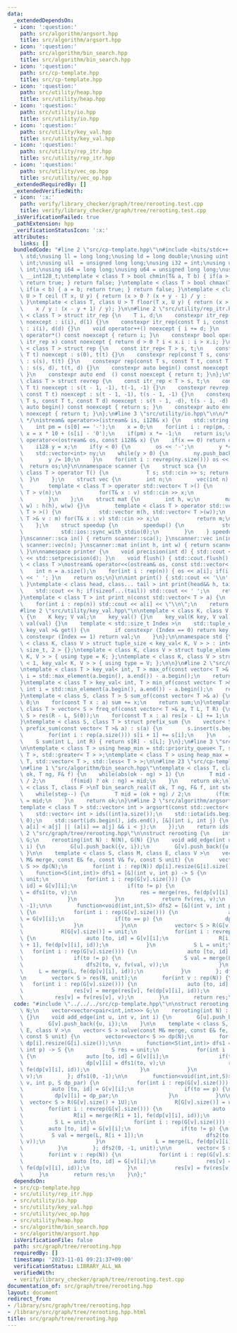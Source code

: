 ```yaml
---
data:
  _extendedDependsOn:
  - icon: ':question:'
    path: src/algorithm/argsort.hpp
    title: src/algorithm/argsort.hpp
  - icon: ':question:'
    path: src/algorithm/bin_search.hpp
    title: src/algorithm/bin_search.hpp
  - icon: ':question:'
    path: src/cp-template.hpp
    title: src/cp-template.hpp
  - icon: ':question:'
    path: src/utility/heap.hpp
    title: src/utility/heap.hpp
  - icon: ':question:'
    path: src/utility/io.hpp
    title: src/utility/io.hpp
  - icon: ':question:'
    path: src/utility/key_val.hpp
    title: src/utility/key_val.hpp
  - icon: ':question:'
    path: src/utility/rep_itr.hpp
    title: src/utility/rep_itr.hpp
  - icon: ':question:'
    path: src/utility/vec_op.hpp
    title: src/utility/vec_op.hpp
  _extendedRequiredBy: []
  _extendedVerifiedWith:
  - icon: ':x:'
    path: verify/library_checker/graph/tree/rerooting.test.cpp
    title: verify/library_checker/graph/tree/rerooting.test.cpp
  _isVerificationFailed: true
  _pathExtension: hpp
  _verificationStatusIcon: ':x:'
  attributes:
    links: []
  bundledCode: "#line 2 \"src/cp-template.hpp\"\n#include <bits/stdc++.h>\nusing namespace\
    \ std;\nusing ll = long long;\nusing ld = long double;\nusing uint = unsigned\
    \ int;\nusing ull  = unsigned long long;\nusing i32 = int;\nusing u32 = unsigned\
    \ int;\nusing i64 = long long;\nusing u64 = unsigned long long;\nusing i128 =\
    \ __int128_t;\ntemplate < class T > bool chmin(T& a, T b) { if(a > b) { a = b;\
    \ return true; } return false; }\ntemplate < class T > bool chmax(T& a, T b) {\
    \ if(a < b) { a = b; return true; } return false; }\ntemplate < class T, class\
    \ U > T ceil (T x, U y) { return (x > 0 ? (x + y - 1) / y :           x / y);\
    \ }\ntemplate < class T, class U > T floor(T x, U y) { return (x > 0 ?       \
    \    x / y : (x - y + 1) / y); }\n\n#line 2 \"src/utility/rep_itr.hpp\"\ntemplate\
    \ < class T > struct itr_rep {\n    T i, d;\n    constexpr itr_rep(const T i)\
    \ noexcept : i(i), d(1) {}\n    constexpr itr_rep(const T i, const T d) noexcept\
    \ : i(i), d(d) {}\n    void operator++() noexcept { i += d; }\n    constexpr int\
    \ operator*() const noexcept { return i; }\n    constexpr bool operator!=(const\
    \ itr_rep x) const noexcept { return d > 0 ? i < x.i : i > x.i; }\n};\n\ntemplate\
    \ < class T > struct rep {\n    const itr_rep< T > s, t;\n    constexpr rep(const\
    \ T t) noexcept : s(0), t(t) {}\n    constexpr rep(const T s, const T t) noexcept\
    \ : s(s), t(t) {}\n    constexpr rep(const T s, const T t, const T d) noexcept\
    \ : s(s, d), t(t, d) {}\n    constexpr auto begin() const noexcept { return s;\
    \ }\n    constexpr auto end  () const noexcept { return t; }\n};\n\ntemplate <\
    \ class T > struct revrep {\n    const itr_rep < T > s, t;\n    constexpr revrep(const\
    \ T t) noexcept : s(t - 1, -1), t(-1, -1) {}\n    constexpr revrep(const T s,\
    \ const T t) noexcept : s(t - 1, -1), t(s - 1, -1) {}\n    constexpr revrep(const\
    \ T s, const T t, const T d) noexcept : s(t - 1, -d), t(s - 1, -d) {}\n    constexpr\
    \ auto begin() const noexcept { return s; }\n    constexpr auto end  () const\
    \ noexcept { return t; }\n};\n#line 3 \"src/utility/io.hpp\"\n\n/* 128bit integer\
    \ */\nistream& operator>>(istream& is, i128& x) {\n    std::string s; is >> s;\n\
    \    int pm = (s[0] == '-');\n    x = 0;\n    for(int i : rep(pm, int(s.size())))\
    \ x = x * 10 + (s[i] - '0');\n    if(pm) x *= -1;\n    return is;\n}\nostream&\
    \ operator<<(ostream& os, const i128& x) {\n    if(x == 0) return os << '0';\n\
    \    i128 y = x;\n    if(y < 0) {\n        os << '-';\n        y *= -1;\n    }\n\
    \    std::vector<int> ny;\n    while(y > 0) {\n        ny.push_back(y % 10);\n\
    \        y /= 10;\n    }\n    for(int i : revrep(ny.size())) os << ny[i];\n  \
    \  return os;\n}\n\nnamespace scanner {\n    struct sca {\n        template <\
    \ class T > operator T() {\n            T s; std::cin >> s; return s;\n      \
    \  }\n    };\n    struct vec {\n        int n;\n        vec(int n) : n(n) {}\n\
    \        template < class T > operator std::vector< T >() {\n            std::vector<\
    \ T > v(n);\n            for(T& x : v) std::cin >> x;\n            return v;\n\
    \        }\n    };\n    struct mat {\n        int h, w;\n        mat(int h, int\
    \ w) : h(h), w(w) {}\n        template < class T > operator std::vector< std::vector<\
    \ T > >() {\n            std::vector m(h, std::vector< T >(w));\n            for(std::vector<\
    \ T >& v : m) for(T& x : v) std::cin >> x;\n            return m;\n        }\n\
    \    };\n    struct speedup {\n        speedup() {\n            std::cin.tie(0);\n\
    \            std::ios::sync_with_stdio(0);\n        }\n    } speedup_instance;\n\
    }\nscanner::sca in() { return scanner::sca(); }\nscanner::vec in(int n) { return\
    \ scanner::vec(n); }\nscanner::mat in(int h, int w) { return scanner::mat(h, w);\
    \ }\n\nnamespace printer {\n    void precision(int d) { std::cout << std::fixed\
    \ << std::setprecision(d); }\n    void flush() { std::cout.flush(); }\n}\n\ntemplate\
    \ < class T >\nostream& operator<<(ostream& os, const std::vector< T > a) {\n\
    \    int n = a.size();\n    for(int i : rep(n)) { os << a[i]; if(i != n - 1) os\
    \ << ' '; }\n    return os;\n}\n\nint print() { std::cout << '\\n'; return 0;\
    \ }\ntemplate < class head, class... tail > int print(head&& h, tail&&... t) {\n\
    \    std::cout << h; if(sizeof...(tail)) std::cout << ' ';\n    return print(std::forward<tail>(t)...);\n\
    }\ntemplate < class T > int print_n(const std::vector< T > a) {\n    int n = a.size();\n\
    \    for(int i : rep(n)) std::cout << a[i] << \"\\n\";\n    return 0;\n}\n\n\n\
    #line 2 \"src/utility/key_val.hpp\"\n\ntemplate < class K, class V >\nstruct key_val\
    \ {\n    K key; V val;\n    key_val() {}\n    key_val(K key, V val) : key(key),\
    \ val(val) {}\n    template < std::size_t Index >\n    std::tuple_element_t< Index,\
    \ key_val >& get() {\n        if constexpr (Index == 0) return key;\n        if\
    \ constexpr (Index == 1) return val;\n    }\n};\n\nnamespace std {\n\ntemplate\
    \ < class K, class V > struct tuple_size < key_val< K, V > > : integral_constant<\
    \ size_t, 2 > {};\ntemplate < class K, class V > struct tuple_element < 0, key_val<\
    \ K, V > > { using type = K; };\ntemplate < class K, class V > struct tuple_element\
    \ < 1, key_val< K, V > > { using type = V; };\n\n}\n#line 2 \"src/utility/vec_op.hpp\"\
    \ntemplate < class T > key_val< int, T > max_of(const vector< T >& a) {\n    int\
    \ i = std::max_element(a.begin(), a.end()) - a.begin();\n    return {i, a[i]};\n\
    }\ntemplate < class T > key_val< int, T > min_of(const vector< T >& a) {\n   \
    \ int i = std::min_element(a.begin(), a.end()) - a.begin();\n    return {i, a[i]};\n\
    }\ntemplate < class S, class T > S sum_of(const vector< T >& a) {\n    S sum =\
    \ 0;\n    for(const T x : a) sum += x;\n    return sum;\n}\ntemplate < class S,\
    \ class T > vector< S > freq_of(const vector< T >& a, T L, T R) {\n    vector<\
    \ S > res(R - L, S(0));\n    for(const T x : a) res[x - L] += 1;\n    return res;\n\
    }\ntemplate < class S, class T > struct prefix_sum {\n    vector< S > s;\n   \
    \ prefix_sum(const vector< T >& a) : s(a) {\n        s.insert(s.begin(), S(0));\n\
    \        for(int i : rep(a.size())) s[i + 1] += s[i];\n    }\n    // [L, R)\n\
    \    S sum(int L, int R) { return s[R] - s[L]; }\n};\n#line 3 \"src/utility/heap.hpp\"\
    \n\ntemplate < class T > using heap_min = std::priority_queue< T, std::vector<\
    \ T >, std::greater< T > >;\ntemplate < class T > using heap_max = std::priority_queue<\
    \ T, std::vector< T >, std::less< T > >;\n\n#line 23 \"src/cp-template.hpp\"\n\
    \n#line 1 \"src/algorithm/bin_search.hpp\"\ntemplate < class T, class F >\nT bin_search(T\
    \ ok, T ng, F& f) {\n    while(abs(ok - ng) > 1) {\n        T mid = (ok + ng)\
    \ / 2;\n        (f(mid) ? ok : ng) = mid;\n    }\n    return ok;\n}\n\ntemplate\
    \ < class T, class F >\nT bin_search_real(T ok, T ng, F& f, int step = 80) {\n\
    \    while(step--) {\n        T mid = (ok + ng) / 2;\n        (f(mid) ? ok : ng)\
    \ = mid;\n    }\n    return ok;\n}\n#line 2 \"src/algorithm/argsort.hpp\"\n\n\
    template < class T > std::vector< int > argsort(const std::vector< T > &a) {\n\
    \    std::vector< int > ids((int)a.size());\n    std::iota(ids.begin(), ids.end(),\
    \ 0);\n    std::sort(ids.begin(), ids.end(), [&](int i, int j) {\n        return\
    \ a[i] < a[j] || (a[i] == a[j] && i < j);\n    });\n    return ids;\n}\n#line\
    \ 2 \"src/graph/tree/rerooting.hpp\"\n\nstruct rerooting {\n    int N;\n    vector<vector<pair<int,int>>>\
    \ G;\n    rerooting(int N) : N(N), G(N) {}\n    void add_edge(int u, int v, int\
    \ i) {\n        G[u].push_back({v, i});\n        G[v].push_back({u, i});\n   \
    \ }\n\n    template < class S, class M, class E, class V >\n    vector< S > solve(const\
    \ M& merge, const E& fe, const V& fv, const S unit) {\n        vector<vector<\
    \ S >> dp(N);\n        for(int i : rep(N)) dp[i].resize(G[i].size());\n\n    \
    \    function<S(int,int)> dfs1 = [&](int v, int p) -> S {\n            S res =\
    \ unit;\n            for(int i : rep(G[v].size())) {\n                auto [to,\
    \ id] = G[v][i];\n                if(to != p) {\n                    dp[v][i]\
    \ = dfs1(to, v);\n                    res = merge(res, fe(dp[v][i], id));\n  \
    \              }\n            }\n            return fv(res, v);\n        }; dfs1(0,\
    \ -1);\n\n        function<void(int,int,S)> dfs2 = [&](int v, int p, S dp_par)\
    \ {\n            for(int i : rep(G[v].size())) {\n                auto [to, id]\
    \ = G[v][i];\n                if(to == p) {\n                    dp[v][i] = dp_par;\n\
    \                }\n            }\n\n            vector< S > R(G[v].size() + 1U);\n\
    \            R[G[v].size()] = unit;\n            for(int i : revrep(G[v].size()))\
    \ {\n                auto [to, id] = G[v][i];\n                R[i] = merge(R[i\
    \ + 1], fe(dp[v][i], id));\n            }\n            S L = unit;\n         \
    \   for(int i : rep(G[v].size())) {\n                auto [to, id] = G[v][i];\n\
    \                if(to != p) {\n                    S val = merge(L, R[i + 1]);\n\
    \                    dfs2(to, v, fv(val, v));\n                }\n           \
    \     L = merge(L, fe(dp[v][i], id));\n            }\n        }; dfs2(0, -1, unit);\n\
    \n        vector< S > res(N, unit);\n        for(int v : rep(N)) {\n         \
    \   for(int i : rep(G[v].size())) {\n                auto [to, id] = G[v][i];\n\
    \                res[v] = merge(res[v], fe(dp[v][i], id));\n            }\n  \
    \          res[v] = fv(res[v], v);\n        }\n        return res;\n    }\n};\n"
  code: "#include \"../../../src/cp-template.hpp\"\n\nstruct rerooting {\n    int\
    \ N;\n    vector<vector<pair<int,int>>> G;\n    rerooting(int N) : N(N), G(N)\
    \ {}\n    void add_edge(int u, int v, int i) {\n        G[u].push_back({v, i});\n\
    \        G[v].push_back({u, i});\n    }\n\n    template < class S, class M, class\
    \ E, class V >\n    vector< S > solve(const M& merge, const E& fe, const V& fv,\
    \ const S unit) {\n        vector<vector< S >> dp(N);\n        for(int i : rep(N))\
    \ dp[i].resize(G[i].size());\n\n        function<S(int,int)> dfs1 = [&](int v,\
    \ int p) -> S {\n            S res = unit;\n            for(int i : rep(G[v].size()))\
    \ {\n                auto [to, id] = G[v][i];\n                if(to != p) {\n\
    \                    dp[v][i] = dfs1(to, v);\n                    res = merge(res,\
    \ fe(dp[v][i], id));\n                }\n            }\n            return fv(res,\
    \ v);\n        }; dfs1(0, -1);\n\n        function<void(int,int,S)> dfs2 = [&](int\
    \ v, int p, S dp_par) {\n            for(int i : rep(G[v].size())) {\n       \
    \         auto [to, id] = G[v][i];\n                if(to == p) {\n          \
    \          dp[v][i] = dp_par;\n                }\n            }\n\n          \
    \  vector< S > R(G[v].size() + 1U);\n            R[G[v].size()] = unit;\n    \
    \        for(int i : revrep(G[v].size())) {\n                auto [to, id] = G[v][i];\n\
    \                R[i] = merge(R[i + 1], fe(dp[v][i], id));\n            }\n  \
    \          S L = unit;\n            for(int i : rep(G[v].size())) {\n        \
    \        auto [to, id] = G[v][i];\n                if(to != p) {\n           \
    \         S val = merge(L, R[i + 1]);\n                    dfs2(to, v, fv(val,\
    \ v));\n                }\n                L = merge(L, fe(dp[v][i], id));\n \
    \           }\n        }; dfs2(0, -1, unit);\n\n        vector< S > res(N, unit);\n\
    \        for(int v : rep(N)) {\n            for(int i : rep(G[v].size())) {\n\
    \                auto [to, id] = G[v][i];\n                res[v] = merge(res[v],\
    \ fe(dp[v][i], id));\n            }\n            res[v] = fv(res[v], v);\n   \
    \     }\n        return res;\n    }\n};"
  dependsOn:
  - src/cp-template.hpp
  - src/utility/rep_itr.hpp
  - src/utility/io.hpp
  - src/utility/key_val.hpp
  - src/utility/vec_op.hpp
  - src/utility/heap.hpp
  - src/algorithm/bin_search.hpp
  - src/algorithm/argsort.hpp
  isVerificationFile: false
  path: src/graph/tree/rerooting.hpp
  requiredBy: []
  timestamp: '2023-11-01 09:21:37+09:00'
  verificationStatus: LIBRARY_ALL_WA
  verifiedWith:
  - verify/library_checker/graph/tree/rerooting.test.cpp
documentation_of: src/graph/tree/rerooting.hpp
layout: document
redirect_from:
- /library/src/graph/tree/rerooting.hpp
- /library/src/graph/tree/rerooting.hpp.html
title: src/graph/tree/rerooting.hpp
---
```

